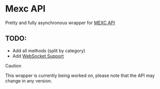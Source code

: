 # Mexc API

Pretty and fully asynchronous wrapper for <a href="https://mexcdevelop.github.io/apidocs/spot_v3_en">MEXC API</a>

## TODO:
 - Add all methods (split by category)
 - Add <a href="https://mexcdevelop.github.io/apidocs/spot_v3_en/#websocket-market-streams">WebSocket Support</a>

> [!CAUTION]
> This wrapper is currently being worked on, please note that the API may change in any version.
